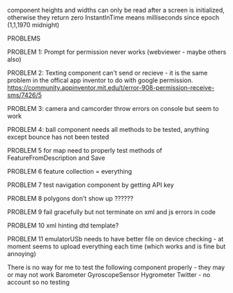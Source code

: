 component heights and widths can only be read after a screen is initialized, otherwise they return zero
InstantInTime means milliseconds since epoch (1,1,1970 midnight)

PROBLEMS


PROBLEM 1:
Prompt for permission never works (webviewer - maybe others also)

PROBLEM 2:
Texting component can't send or recieve - it is the same problem in the offical app inventor to do with google permission. https://community.appinventor.mit.edu/t/error-908-permission-receive-sms/7426/5 

PROBLEM 3:
camera and camcorder throw errors on console but seem to work

PROBLEM 4:
ball component needs all methods to be tested, anything except bounce has not been tested

PROBLEM 5
for map need to properly test methods of
FeatureFromDescription and
Save

PROBLEM 6
feature collection = everything

PROBLEM 7
test navigation component by getting API key

PROBLEM 8
polygons don't show up ??????

PROBLEM 9
fail gracefully but not terminate on xml and js errors in code

PROBLEM 10
xml hinting dtd template?

PROBLEM 11
emulatorUSb needs to have better file on device checking - at moment seems to upload everything each time (which works and is fine but annoying)



There is no way for me to test the following component properly - they may or may not work
Barometer
GyroscopeSensor
Hygrometer
Twitter - no account so no testing
